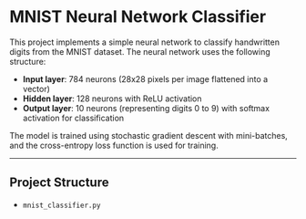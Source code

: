 # MNIST Neural Network Classifier

This project implements a simple neural network to classify handwritten digits from the MNIST dataset. The neural network uses the following structure:
- __Input layer__: 784 neurons (28x28 pixels per image flattened into a vector)
- __Hidden layer__: 128 neurons with ReLU activation
- __Output layer__: 10 neurons (representing digits 0 to 9) with softmax activation for classification

The model is trained using stochastic gradient descent with mini-batches, and the cross-entropy loss function is used for training.

---

## Project Structure

- `mnist_classifier.py`
